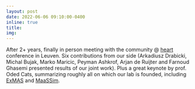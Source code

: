 ```yaml
---
layout: post
date: 2022-06-06 09:10:00-0400
inline: true
title:
img:
---
```


After 2+ years, finally in person meeting with the community @ [heart](https://heart2022.com/) conference in Leuven. Six contributions from our side (Arkadiusz Drabicki, Michal Bujak, Marko Maricic, Peyman Ashkrof, Arjan de Ruijter and Farnoud Ghasemi presented results of our joint work). Plus a great keynote by prof. Oded Cats, summarizing roughly all on which our lab is founded, 
including [ExMAS](https://github.com/RafalKucharskiPK/ExMAS/) and [MaaSSim](https://github.com/RafalKucharskiPK/MaaSSim).
